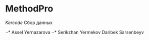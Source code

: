 # MethodPro 
*Kercode*
Сбор данных

⋅⋅* Assel Yernazarova
⋅⋅* Serikzhan Yermekov
Daribek Sarsenbeyv
